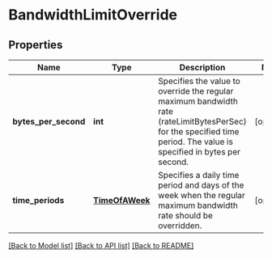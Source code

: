 # BandwidthLimitOverride

## Properties
Name | Type | Description | Notes
------------ | ------------- | ------------- | -------------
**bytes_per_second** | **int** | Specifies the value to override the regular maximum bandwidth rate (rateLimitBytesPerSec) for the specified time period. The value is specified in bytes per second. | [optional] 
**time_periods** | [**TimeOfAWeek**](TimeOfAWeek.md) | Specifies a daily time period and days of the week when the regular maximum bandwidth rate should be overridden. | [optional] 

[[Back to Model list]](../README.md#documentation-for-models) [[Back to API list]](../README.md#documentation-for-api-endpoints) [[Back to README]](../README.md)


